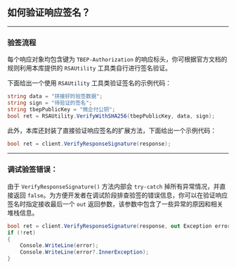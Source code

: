 ﻿## 如何验证响应签名？

---

### 验签流程

每个响应对象均包含键为 `TBEP-Authorization` 的响应标头，你可根据官方文档的规则利用本库提供的 `RSAUtility` 工具类自行进行签名验证。

下面给出一个使用 `RSAUtility` 工具类验证签名的示例代码：

```csharp
string data = "拼接好的验签数据";
string sign = "待验证的签名";
string tbepPublicKey = "微企付公钥";
bool ret = RSAUtility.VerifyWithSHA256(tbepPublicKey, data, sign);
```

此外，本库还封装了直接验证响应签名的扩展方法，下面给出一个示例代码：

```csharp
bool ret = client.VerifyResponseSignature(response);
```

---

### 调试验签错误：

由于 `VerifyResponseSignature()` 方法内部会 `try-catch` 掉所有异常情况，并直接返回 `false`。为方便开发者在调试阶段排查验签的错误信息，你可以在验证响应签名时指定接收最后一个 `out` 返回参数，该参数中包含了一些异常的原因和相关堆栈信息。

```csharp
bool ret = client.VerifyResponseSignature(response, out Exception error);
if (!ret)
{
    Console.WriteLine(error);
    Console.WriteLine(error?.InnerException);
}
```
